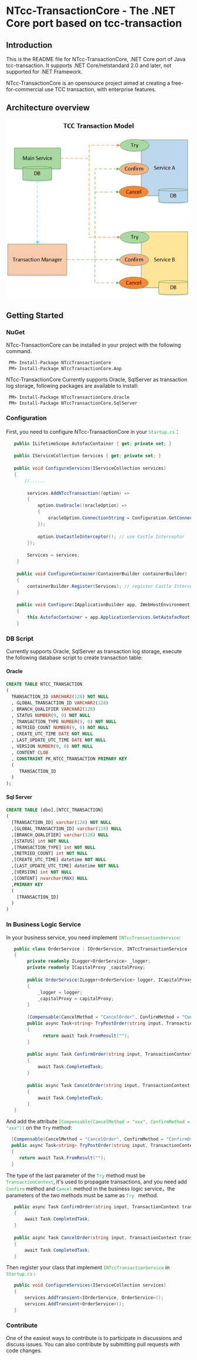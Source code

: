# NTcc-TransactionCore - The .NET Core port based on tcc-transaction 


## Introduction

This is the README file for NTcc-TransactionCore, .NET Core port of Java tcc-transaction. It supports .NET Core/netstandard 2.0 and later, not supported for .NET Framework.

NTcc-TransactionCore is an opensource project aimed at creating a free-for-commercial use TCC transaction, with enterprise features.

## Architecture overview
![Architecture.png](https://github.com/wzl-bxg/NTcc-TransactionCore/blob/main/TCC%20Architecture.png)

## Getting Started

### NuGet

NTcc-TransactionCore can be installed in your project with the following command.

~~~shell
 PM> Install-Package NTccTransactionCore
 PM> Install-Package NTccTransactionCore.Aop
~~~

NTcc-TransactionCore Currently supports Oracle, SqlServer as transaction log storage, following packages are available to install:

~~~shell
 PM> Install-Package NTccTransactionCore.Oracle
 PM> Install-Package NTccTransactionCore.SqlServer
~~~

### Configuration

First, you need to configure NTcc-TransactionCore in your <font color="#28a745">`Startup.cs`</font>：

~~~c#
   public ILifetimeScope AutofacContainer { get; private set; }

   public IServiceCollection Services { get; private set; }

   public void ConfigureServices(IServiceCollection services)
   {
       //......
           
        services.AddNTccTransaction((option) =>
        {
            option.UseOracle((oracleOption) =>
            {
                oracleOption.ConnectionString = Configuration.GetConnectionString("Your ConnectionStrings");// 						configure db connectiong
            });

            option.UseCastleInterceptor(); // use Castle Interceptor
        });

        Services = services;
    }

    public void ConfigureContainer(ContainerBuilder containerBuilder)
    {
        containerBuilder.Register(Services); // register Castle Interceptor
    }

	public void Configure(IApplicationBuilder app, IWebHostEnvironment env)
    {
        this.AutofacContainer = app.ApplicationServices.GetAutofacRoot();
    }
~~~

### DB Script

Currently supports Oracle, SqlServer as transaction log storage, execute the following database script to create transaction table:

#### Oracle

~~~sql
CREATE TABLE NTCC_TRANSACTION 
(
  TRANSACTION_ID VARCHAR2(128) NOT NULL 
  , GLOBAL_TRANSACTION_ID VARCHAR2(128)
  , BRANCH_QUALIFIER VARCHAR2(128) 
  , STATUS NUMBER(9, 0) NOT NULL 
  , TRANSACTION_TYPE NUMBER(9, 0) NOT NULL 
  , RETRIED_COUNT NUMBER(9, 0) NOT NULL 
  , CREATE_UTC_TIME DATE NOT NULL 
  , LAST_UPDATE_UTC_TIME DATE NOT NULL 
  , VERSION NUMBER(9, 0) NOT NULL 
  , CONTENT CLOB 
  , CONSTRAINT PK_NTCC_TRANSACTION PRIMARY KEY 
  (
     TRANSACTION_ID 
  )
);
~~~

#### Sql Server

~~~sql
CREATE TABLE [dbo].[NTCC_TRANSACTION] 
(
  [TRANSACTION_ID] varchar(128) NOT NULL 
  ,[GLOBAL_TRANSACTION_ID] varchar(128) NULL 
  ,[BRANCH_QUALIFIER] varchar(128) NULL 
  ,[STATUS] int NOT NULL 
  ,[TRANSACTION_TYPE] int NOT NULL 
  ,[RETRIED_COUNT] int NOT NULL 
  ,[CREATE_UTC_TIME] datetime NOT NULL 
  ,[LAST_UPDATE_UTC_TIME] datetime NOT NULL 
  ,[VERSION] int NOT NULL 
  ,[CONTENT] nvarchar(MAX) NULL 
  ,PRIMARY KEY 
  (
  	[TRANSACTION_ID]
  )
)
~~~



### In Business Logic Service

In your business service, you need implement <font color="#28a745">`INTccTransactionService`</font>:

~~~c#
   public class OrderService : IOrderService, INTccTransactionService
   {
        private readonly ILogger<OrderService> _logger;
        private readonly ICapitalProxy _capitalProxy;

        public OrderService(ILogger<OrderService> logger, ICapitalProxy capitalProxy)
        {
            _logger = logger;
            _capitalProxy = capitalProxy;
        }

        [Compensable(CancelMethod = "CancelOrder", ConfirmMethod = "ConfirmOrder")]
        public async Task<string> TryPostOrder(string input, TransactionContext transactionContext = null)
        {
              return await Task.FromResult("");
        }

        public async Task ConfirmOrder(string input, TransactionContext transactionContext = null)
        {
            await Task.CompletedTask;
        }

        public async Task CancelOrder(string input, TransactionContext transactionContext = null)
        {
            await Task.CompletedTask;
        }
   }
~~~

And add the attribute  <font color="#28a745">`[Compensable(CancelMethod = "xxx", ConfirmMethod = "xxx")]` </font>on the `Try` method:

 ~~~c#
   [Compensable(CancelMethod = "CancelOrder", ConfirmMethod = "ConfirmOrder")]
   public async Task<string> TryPostOrder(string input, TransactionContext transactionContext = null)
   {       
      return await Task.FromResult("");
   }
 ~~~

The type of the last parameter of the <font color="#28a745">`Try`</font> method must be <font color="#28a745">`TransactionContext`</font>, it's used to propagate transactions, and you need add <font color="#28a745">`Confirm`</font> method and <font color="#28a745">`Cancel`</font> method in the business logic service，the parameters of the two methods must be same as <font color="#28a745">`Try `</font> method.

~~~C#
   public async Task ConfirmOrder(string input, TransactionContext transactionContext = null)
   {
       await Task.CompletedTask;
   }

   public async Task CancelOrder(string input, TransactionContext transactionContext = null)
   {
       await Task.CompletedTask;
   }
~~~

Then register your class that implement   <font color="#28a745">`INTccTransactionService`</font>  in  <font color="#28a745">`Startup.cs`</font> :

```c#
   public void ConfigureServices(IServiceCollection services)
   {
       services.AddTransient<IOrderService, OrderService>();
       services.AddTransient<OrderService>();
   }
```

### Contribute

One of the easiest ways to contribute is to participate in discussions and discuss issues. You can also contribute by submitting pull requests with code changes.